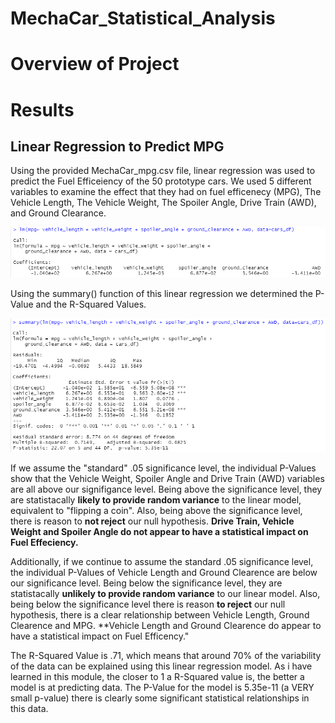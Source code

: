 # MechaCar_Statistical_Analysis
# Overview of Project
# Results
## Linear Regression to Predict MPG

Using the provided MechaCar_mpg.csv file, linear regression was used to predict the Fuel Efficeiency of the 50 prototype cars. We used 5 different variables to examine the effect that they had on fuel efficenecy (MPG), The Vehicle Length, The Vehicle Weight, The Spoiler Angle, Drive Train (AWD), and Ground Clearance. 

![linear_regression](https://github.com/chefcramer/MechaCar_Statistical_Analysis/blob/main/Resources/deliv_1_5.PNG)

Using the summary() function of this linear regression we determined the P-Value and the R-Squared Values.

![summary_regression](https://github.com/chefcramer/MechaCar_Statistical_Analysis/blob/main/Resources/deliv_1_6.PNG)

If we assume the "standard" .05 significance level, the individual P-Values show that the Vehicle Weight, Spoiler Angle and Drive Train (AWD) variables are all above our signifigance level. Being above the significance level, they are statistacally **likely to provide random variance** to the linear model, equivalent to "flipping a coin". Also, being above the significance level, there is reason to **not reject** our null hypothesis. **Drive Train, Vehicle Weight and Spoiler Angle do not appear to have a statistical impact on Fuel Effeciency.**

Additionally, if we continue to assume the standard .05 significance level, the individual P-Values of Vehicle Length and Ground Clearence are below our significance level. Being below the significance level, they are statistacally **unlikely to provide random variance** to our linear model. Also, being below the significance level there is reason **to reject** our null hypothesis, there is a clear relationship between Vehicle Length, Ground Clearence and MPG. **Vehicle Length and Ground Clearence do appear to have a statistical impact on Fuel Efficency."

The R-Squared Value is .71, which means that around 70% of the variability of the data can be explained using this linear regression model. As i have learned in this module, the closer to 1 a R-Squared value is, the better a model is at predicting data. The P-Value for the model is 5.35e-11 (a VERY small p-value) there is clearly some significant statistical relationships in this data.

